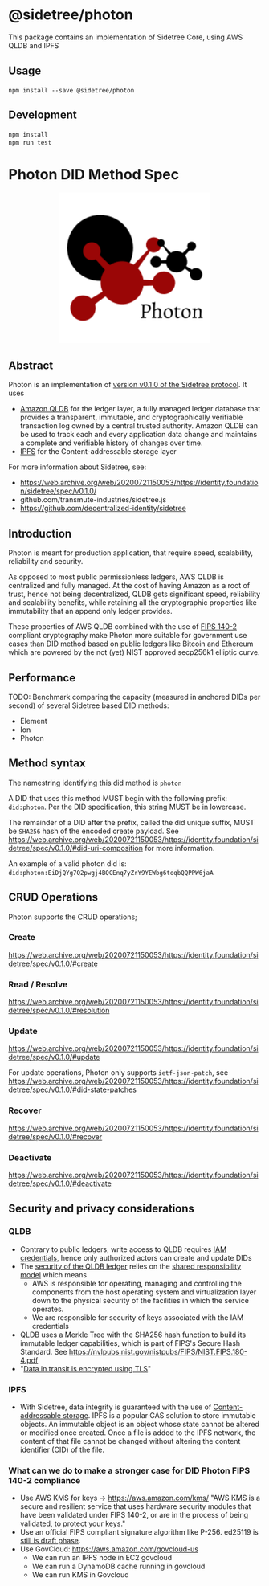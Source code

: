 # @sidetree/photon

This package contains an implementation of Sidetree Core, using AWS QLDB and IPFS

## Usage

```
npm install --save @sidetree/photon
```

## Development

```
npm install
npm run test
```

# Photon DID Method Spec

<p align="center">
  <img width="300" height="300" src="./photon-logo.png">
</p>

## Abstract

Photon is an implementation of [version v0.1.0 of the Sidetree protocol](https://web.archive.org/web/20200721150053/https://identity.foundation/sidetree/spec/v0.1.0/). It uses
- [Amazon QLDB](https://aws.amazon.com/qldb/) for the ledger layer, a fully managed ledger database that provides a transparent, immutable, and cryptographically verifiable transaction log ‎owned by a central trusted authority. Amazon QLDB can be used to track each and every application data change and maintains a complete and verifiable history of changes over time.
- [IPFS](https://ipfs.io/) for the Content-addressable storage layer

For more information about Sidetree, see:
- https://web.archive.org/web/20200721150053/https://identity.foundation/sidetree/spec/v0.1.0/
- github.com/transmute-industries/sidetree.js
- https://github.com/decentralized-identity/sidetree

## Introduction

Photon is meant for production application, that require speed, scalability, reliability and security.

As opposed to most public permissionless ledgers, AWS QLDB is centralized and fully managed. At the cost of having Amazon as a root of trust, hence not being decentralized, QLDB gets significant speed, reliability and scalability benefits, while retaining all the cryptographic properties like immutability that an append only ledger provides.

These properties of AWS QLDB combined with the use of [FIPS 140-2](https://en.wikipedia.org/wiki/FIPS_140-2) compliant cryptography make Photon more suitable for government use cases than DID method based on public ledgers like Bitcoin and Ethereum which are powered by the not (yet) NIST approved secp256k1 elliptic curve.

## Performance

TODO: Benchmark comparing the capacity (measured in anchored DIDs per second) of several Sidetree based DID methods:
- Element
- Ion
- Photon

## Method syntax

The namestring identifying this did method is `photon`

A DID that uses this method MUST begin with the following prefix: `did:photon`. Per the DID specification, this string MUST be in lowercase.

The remainder of a DID after the prefix, called the did unique suffix, MUST be `SHA256` hash of the encoded create payload. See https://web.archive.org/web/20200721150053/https://identity.foundation/sidetree/spec/v0.1.0/#did-uri-composition for more information.

An example of a valid photon did is: `did:photon:EiDjQYg7Q2pwgj4BQCEnq7yZrY9YEWbg6toqbQQPPW6jaA`

## CRUD Operations

Photon supports the CRUD operations;

### Create

https://web.archive.org/web/20200721150053/https://identity.foundation/sidetree/spec/v0.1.0/#create

### Read / Resolve

https://web.archive.org/web/20200721150053/https://identity.foundation/sidetree/spec/v0.1.0/#resolution

### Update

https://web.archive.org/web/20200721150053/https://identity.foundation/sidetree/spec/v0.1.0/#update

For update operations, Photon only supports `ietf-json-patch`, see https://web.archive.org/web/20200721150053/https://identity.foundation/sidetree/spec/v0.1.0/#did-state-patches

### Recover

https://web.archive.org/web/20200721150053/https://identity.foundation/sidetree/spec/v0.1.0/#recover

### Deactivate

https://web.archive.org/web/20200721150053/https://identity.foundation/sidetree/spec/v0.1.0/#deactivate

## Security and privacy considerations

### QLDB

- Contrary to public ledgers, write access to QLDB requires [IAM credentials](https://aws.amazon.com/iam/), hence only authorized actors can create and update DIDs
- The [security of the QLDB ledger](https://docs.aws.amazon.com/qldb/latest/developerguide/security.html) relies on the [shared responsibility model](https://aws.amazon.com/compliance/shared-responsibility-model/) which means
  - AWS is responsible for operating, managing and controlling the components from the host operating system and virtualization layer down to the physical security of the facilities in which the service operates.
  - We are responsible for security of keys associated with the IAM credentials
- QLDB uses a Merkle Tree with the SHA256 hash function to build its immutable ledger capabilities, which is part of FIPS's Secure Hash Standard. See https://nvlpubs.nist.gov/nistpubs/FIPS/NIST.FIPS.180-4.pdf
- "[Data in transit is encrypted using TLS](https://docs.aws.amazon.com/qldb/latest/developerguide/data-protection.html)"

### IPFS

- With Sidetree, data integrity is guaranteed with the use of [Content-addressable storage](https://docs.ipfs.io/concepts/content-addressing/#identifier-formats). IPFS is a popular CAS solution to store immutable objects. An immutable object is an object whose state cannot be altered or modified once created. Once a file is added to the IPFS network, the content of that file cannot be changed without altering the content identifier (CID) of the file.

### What can we do to make a stronger case for DID Photon FIPS 140-2 compliance

- Use AWS KMS for keys -> https://aws.amazon.com/kms/ "AWS KMS is a secure and resilient service that uses hardware security modules that have been validated under FIPS 140-2, or are in the process of being validated, to protect your keys."
- Use an official FIPS compliant signature algorithm like P-256. ed25119 is [still is draft phase](https://nvlpubs.nist.gov/nistpubs/FIPS/NIST.FIPS.186-5-draft.pdf).
-  Use GovCloud: https://aws.amazon.com/govcloud-us
    - We can run an IPFS node in EC2 govcloud
    - We can run a DynamoDB cache running in govcloud
    - We can run KMS in Govcloud